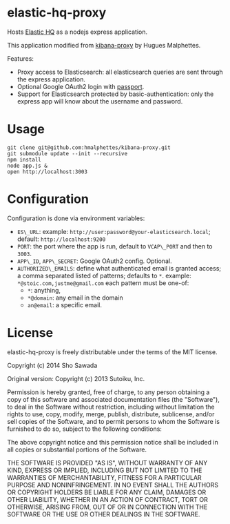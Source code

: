 elastic-hq-proxy
================

Hosts [Elastic HQ](http://www.elastichq.org/) as a nodejs express application.

This application modified from [kibana-proxy](https://github.com/hmalphettes/kibana-proxy) by Hugues Malphettes.

Features:
- Proxy access to Elasticsearch: all elasticsearch queries are sent through the express application.
- Optional Google OAuth2 login with [passport](http://passport.org).
- Support for Elasticsearch protected by basic-authentication: only the express app will know about the username and password.

Usage
=====

```
git clone git@github.com:hmalphettes/kibana-proxy.git
git submodule update --init --recursive
npm install
node app.js &
open http://localhost:3003
```

Configuration
=============
Configuration is done via environment variables:
- `ES\_URL`: example: `http://user:password@your-elasticsearch.local`; default: `http://localhost:9200`
- `PORT`: the port where the app is run, default to `VCAP\_PORT` and then to `3003`.
- `APP\_ID`, `APP\_SECRET`: Google OAuth2 config. Optional.
- `AUTHORIZED\_EMAILS`: define what authenticated email is granted access; a comma separated listed of patterns; defaults to `*`. example: `*@stoic.com,justme@gmail.com` each pattern must be one-of:
    - `*`: anything,
    - `*@domain`: any email in the domain
    - `an@email`: a specific email.

License
=======
elastic-hq-proxy is freely distributable under the terms of the MIT license.

Copyright (c) 2014 Sho Sawada

Original version: Copyright (c) 2013 Sutoiku, Inc.

Permission is hereby granted, free of charge, to any person obtaining a copy of this software and associated
documentation files (the "Software"), to deal in the Software without restriction, including without limitation the
rights to use, copy, modify, merge, publish, distribute, sublicense, and/or sell copies of the Software, and to permit
persons to whom the Software is furnished to do so, subject to the following conditions:

The above copyright notice and this permission notice shall be included in all copies or substantial portions of the Software.

THE SOFTWARE IS PROVIDED "AS IS", WITHOUT WARRANTY OF ANY KIND, EXPRESS OR IMPLIED, INCLUDING BUT NOT LIMITED TO THE
WARRANTIES OF MERCHANTABILITY, FITNESS FOR A PARTICULAR PURPOSE AND NONINFRINGEMENT. IN NO EVENT SHALL THE AUTHORS OR
COPYRIGHT HOLDERS BE LIABLE FOR ANY CLAIM, DAMAGES OR OTHER LIABILITY, WHETHER IN AN ACTION OF CONTRACT, TORT OR
OTHERWISE, ARISING FROM, OUT OF OR IN CONNECTION WITH THE SOFTWARE OR THE USE OR OTHER DEALINGS IN THE SOFTWARE.
